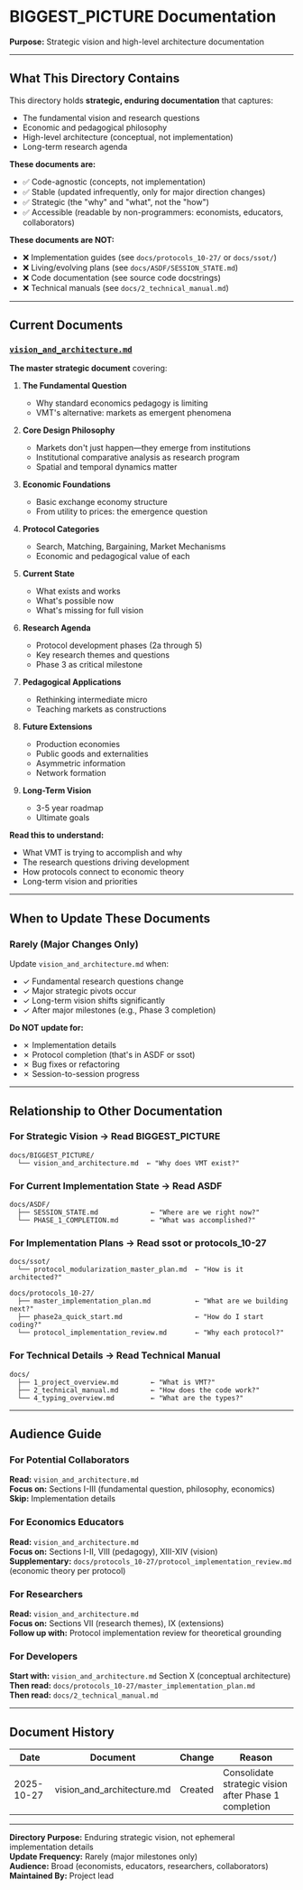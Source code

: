 # BIGGEST_PICTURE Documentation

**Purpose:** Strategic vision and high-level architecture documentation

---

## What This Directory Contains

This directory holds **strategic, enduring documentation** that captures:
- The fundamental vision and research questions
- Economic and pedagogical philosophy
- High-level architecture (conceptual, not implementation)
- Long-term research agenda

**These documents are:**
- ✅ Code-agnostic (concepts, not implementation)
- ✅ Stable (updated infrequently, only for major direction changes)
- ✅ Strategic (the "why" and "what", not the "how")
- ✅ Accessible (readable by non-programmers: economists, educators, collaborators)

**These documents are NOT:**
- ❌ Implementation guides (see `docs/protocols_10-27/` or `docs/ssot/`)
- ❌ Living/evolving plans (see `docs/ASDF/SESSION_STATE.md`)
- ❌ Code documentation (see source code docstrings)
- ❌ Technical manuals (see `docs/2_technical_manual.md`)

---

## Current Documents

### [`vision_and_architecture.md`](vision_and_architecture.md)

**The master strategic document** covering:

1. **The Fundamental Question**
   - Why standard economics pedagogy is limiting
   - VMT's alternative: markets as emergent phenomena

2. **Core Design Philosophy**
   - Markets don't just happen—they emerge from institutions
   - Institutional comparative analysis as research program
   - Spatial and temporal dynamics matter

3. **Economic Foundations**
   - Basic exchange economy structure
   - From utility to prices: the emergence question

4. **Protocol Categories**
   - Search, Matching, Bargaining, Market Mechanisms
   - Economic and pedagogical value of each

5. **Current State**
   - What exists and works
   - What's possible now
   - What's missing for full vision

6. **Research Agenda**
   - Protocol development phases (2a through 5)
   - Key research themes and questions
   - Phase 3 as critical milestone

7. **Pedagogical Applications**
   - Rethinking intermediate micro
   - Teaching markets as constructions

8. **Future Extensions**
   - Production economies
   - Public goods and externalities
   - Asymmetric information
   - Network formation

9. **Long-Term Vision**
   - 3-5 year roadmap
   - Ultimate goals

**Read this to understand:**
- What VMT is trying to accomplish and why
- The research questions driving development
- How protocols connect to economic theory
- Long-term vision and priorities

---

## When to Update These Documents

### Rarely (Major Changes Only)

Update `vision_and_architecture.md` when:
- ✓ Fundamental research questions change
- ✓ Major strategic pivots occur
- ✓ Long-term vision shifts significantly
- ✓ After major milestones (e.g., Phase 3 completion)

**Do NOT update for:**
- ✗ Implementation details
- ✗ Protocol completion (that's in ASDF or ssot)
- ✗ Bug fixes or refactoring
- ✗ Session-to-session progress

---

## Relationship to Other Documentation

### For Strategic Vision → Read BIGGEST_PICTURE
```
docs/BIGGEST_PICTURE/
  └── vision_and_architecture.md  ← "Why does VMT exist?"
```

### For Current Implementation State → Read ASDF
```
docs/ASDF/
  ├── SESSION_STATE.md             ← "Where are we right now?"
  └── PHASE_1_COMPLETION.md        ← "What was accomplished?"
```

### For Implementation Plans → Read ssot or protocols_10-27
```
docs/ssot/
  └── protocol_modularization_master_plan.md  ← "How is it architected?"

docs/protocols_10-27/
  ├── master_implementation_plan.md           ← "What are we building next?"
  ├── phase2a_quick_start.md                  ← "How do I start coding?"
  └── protocol_implementation_review.md       ← "Why each protocol?"
```

### For Technical Details → Read Technical Manual
```
docs/
  ├── 1_project_overview.md        ← "What is VMT?"
  ├── 2_technical_manual.md        ← "How does the code work?"
  └── 4_typing_overview.md         ← "What are the types?"
```

---

## Audience Guide

### For Potential Collaborators
**Read:** `vision_and_architecture.md`  
**Focus on:** Sections I-III (fundamental question, philosophy, economics)  
**Skip:** Implementation details

### For Economics Educators
**Read:** `vision_and_architecture.md`  
**Focus on:** Sections I-II, VIII (pedagogy), XIII-XIV (vision)  
**Supplementary:** `docs/protocols_10-27/protocol_implementation_review.md` (economic theory per protocol)

### For Researchers
**Read:** `vision_and_architecture.md`  
**Focus on:** Sections VII (research themes), IX (extensions)  
**Follow up with:** Protocol implementation review for theoretical grounding

### For Developers
**Start with:** `vision_and_architecture.md` Section X (conceptual architecture)  
**Then read:** `docs/protocols_10-27/master_implementation_plan.md`  
**Then read:** `docs/2_technical_manual.md`

---

## Document History

| Date | Document | Change | Reason |
|------|----------|--------|--------|
| 2025-10-27 | vision_and_architecture.md | Created | Consolidate strategic vision after Phase 1 completion |

---

**Directory Purpose:** Enduring strategic vision, not ephemeral implementation details  
**Update Frequency:** Rarely (major milestones only)  
**Audience:** Broad (economists, educators, researchers, collaborators)  
**Maintained By:** Project lead

